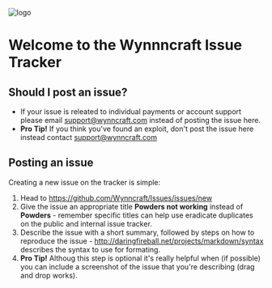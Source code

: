 ![logo](http://wynncraft.com/assets/img/logo.png)

# Welcome to the Wynnncraft Issue Tracker

## Should I post an issue?
* If your issue is releated to individual payments or account support please email support@wynncraft.com instead of posting the issue here.
* __Pro Tip!__ If you think you've found an exploit, don't post the issue here instead contact support@wynncraft.com 

## Posting an issue
Creating a new issue on the tracker is simple:

1. Head to https://github.com/Wynncraft/Issues/issues/new
2. Give the issue an appropriate title __Powders not working__ instead of __Powders__ - remember specific titles can help use eradicate duplicates on the public and internal issue tracker.
3. Describe the issue with a short summary, followed by steps on how to reproduce the issue - http://daringfireball.net/projects/markdown/syntax describes the syntax to use for formating. 
4. __Pro Tip!__ Althoug this step is optional it's really helpful when (if possible) you can include a screenshot of the issue that you're describing (drag and drop works).
